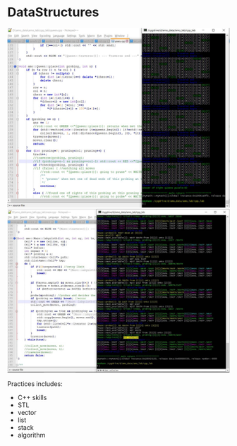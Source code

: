 # DataStructures
![image](https://github.com/MouChiaHung/DataStructures/blob/master/Q.JPG)
![image](https://github.com/MouChiaHung/DataStructures/blob/master/Maze.JPG)

Practices includes:
 - C++ skills 
 - STL
 - vector
 - list
 - stack
 - algorithm
